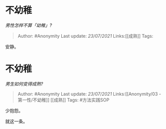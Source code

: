 # 不幼稚
*男性怎样不算「幼稚」?*

> Author: #Anonymity
> Last update: *23/07/2021*
> Links:[[成熟]]
> Tags:

安静。

# 不幼稚
*男生如何变得成熟?*

> Author: #Anonymity
> Last update: *23/07/2021*
> Links:[[Anonymity/03 - 第一性/不幼稚]] [[成熟]]
> Tags:  #方法实践SOP

少抱怨。

就这一条。
